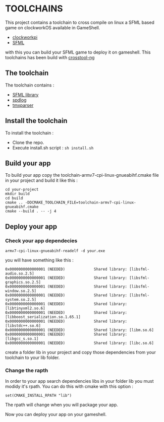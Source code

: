 # TOOLCHAINS

This project contains a toolchain to cross compile on linux a SFML based game on clockworkOS available in GameShell.
* [clockworkpi](https://www.clockworkpi.com/)
* [SFML](https://www.sfml-dev.org/)

with this you can build your SFML game to deploy it on gameshell.
This toolchains has been build with [crosstool-ng](http://crosstool-ng.github.io/)

## The toolchain
The toolchain contains :
 * [SFML library](https://github.com/SFML/SFML)
 * [spdlog](https://github.com/gabime/spdlog)
 * [tmxparser](https://github.com/sainteos/tmxparser)
 
## Install the toolchain
To install the toolchain :
* Clone the repo.
* Execute install.sh script :
`sh install.sh`

## Build your app
To build your app copy the toolchain-armv7-cpi-linux-gnueabihf.cmake file in your project and build it like this :
```
cd your-project
mkdir build
cd build
cmake .. -DDCMAKE_TOOLCHAIN_FILE=toolchain-armv7-cpi-linux-gnueabihf.cmake
cmake --build . -- -j 4
```

## Deploy your app
### Check your app dependecies 

`armv7-cpi-linux-gnueabihf-readelf -d your.exe`

you will have something like this :

```
0x0000000000000001 (NEEDED)             Shared library: [libsfml-audio.so.2.5]
0x0000000000000001 (NEEDED)             Shared library: [libsfml-graphics.so.2.5]
0x0000000000000001 (NEEDED)             Shared library: [libsfml-window.so.2.5]
0x0000000000000001 (NEEDED)             Shared library: [libsfml-system.so.2.5]
0x0000000000000001 (NEEDED)             Shared library: [libtinyxml2.so.6]
0x0000000000000001 (NEEDED)             Shared library: [libboost_serialization.so.1.65.1]
0x0000000000000001 (NEEDED)             Shared library: [libstdc++.so.6]
0x0000000000000001 (NEEDED)             Shared library: [libm.so.6]
0x0000000000000001 (NEEDED)             Shared library: [libgcc_s.so.1]
0x0000000000000001 (NEEDED)             Shared library: [libc.so.6]
```

create a folder lib in your project and copy those dependencies from your toolchain to your lib folder.

### Change the rapth
In order to your app search dependencies libs in your folder lib you must modidy it's rpath.
You can do this with cmake with this option :

`set(CMAKE_INSTALL_RPATH "lib")`

The rpath will change when you will package your app.

Now you can deploy your app on your gameshell.